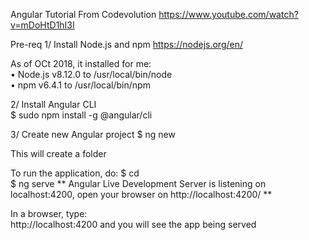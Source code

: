 Angular Tutorial
From Codevolution
https://www.youtube.com/watch?v=mDoHtD1hI3I

Pre-req
1/ Install Node.js and npm
https://nodejs.org/en/

As of OCt 2018, it installed for me:  
    •    Node.js v8.12.0 to /usr/local/bin/node  
    •    npm v6.4.1 to /usr/local/bin/npm

2/ Install Angular CLI  
$ sudo npm install -g @angular/cli

3/ Create new Angular project
$ ng new <projectname>

This will create a folder


To run the application, do:
$ cd <projectname>  
$ ng serve
** Angular Live Development Server is listening on localhost:4200, open your browser on http://localhost:4200/ **

In a browser, type:  
http://localhost:4200
and you will see the app being served   
